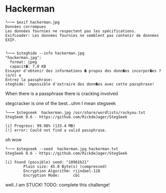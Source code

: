 # Hackerman

```
└──╼ $exif hackerman.jpg
Données corrompues
Les données fournies ne respectent pas les spécifications.
ExifLoader: Les données fournies ne semblent pas contenir de données EXIF.


└──╼ $steghide --info hackerman.jpg
"hackerman.jpg":
  format: jpeg
  capacit�: 7,0 KB
Essayer d'obtenir des informations � propos des donn�es incorpor�es ? (o/n) o
Entrez la passphrase:
steghide: impossible d'extraire des donn�es avec cette passphrase!
```

When there is a passphrase there is cracking involved

stegcracker is one of the best...uhm I mean stegseek

```
└──╼ $stegseek  hackerman.jpg /usr/share/wordlists/rockyou.txt
StegSeek 0.6 - https://github.com/RickdeJager/StegSeek

[i] Progress: 99.98% (133.4 MB)
[!] error: Could not find a valid passphrase.
```

oh wow

```
└──╼ $stegseek --seed  hackerman.jpg hackerman.txt
StegSeek 0.6 - https://github.com/RickdeJager/StegSeek

[i] Found (possible) seed: "10961b21"
        Plain size: 45.0 Byte(s) (compressed)
        Encryption Algorithm: rijndael-128
        Encryption Mode:      cbc

```

well..I am STUCK! TODO: complete this challenge!
